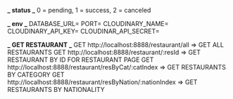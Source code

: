 **_ status _**
0 = pending,
1 = success,
2 = canceled

**_ env _**
DATABASE_URL=
PORT=
CLOUDINARY_NAME=
CLOUDINARY_API_KEY=
CLOUDINAR_API_SECRET=

**_ GET RESTAURANT _**
GET http://localhost:8888/restaurant/all => GET ALL RESTAURANTS
GET http://localhost:8888/restaurant/:resId => GET RESTAURANT BY ID FOR RESTAURANT PAGE
GET http://localhost:8888/restaurant/resByCat/:catIndex => GET RESTAURANTS BY CATEGORY
GET http://localhost:8888/restaurant/resByNation/:nationIndex => GET RESTAURANTS BY NATIONALITY
